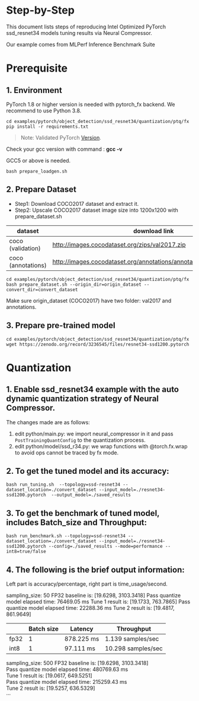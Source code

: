 Step-by-Step
============

This document lists steps of reproducing Intel Optimized PyTorch ssd_resnet34 models tuning results via Neural Compressor.

Our example comes from MLPerf Inference Benchmark Suite


# Prerequisite

## 1. Environment

PyTorch 1.8 or higher version is needed with pytorch_fx backend. We recommend to use Python 3.8.

```shell
cd examples/pytorch/object_detection/ssd_resnet34/quantization/ptq/fx
pip install -r requirements.txt
```
> Note: Validated PyTorch [Version](/docs/source/installation_guide.md#validated-software-environment).

Check your gcc version with command : **gcc -v**

GCC5 or above is needed.

  ```shell
  bash prepare_loadgen.sh
  ```

## 2. Prepare Dataset

- Step1: Download COCO2017 dataset and extract it.
- Step2: Upscale COCO2017 dataset image size into 1200x1200 with prepare_dataset.sh

| dataset | download link | 
| ---- | ---- | 
| coco (validation) | http://images.cocodataset.org/zips/val2017.zip | 
| coco (annotations) | http://images.cocodataset.org/annotations/annotations_trainval2017.zip |

  ```shell
  cd examples/pytorch/object_detection/ssd_resnet34/quantization/ptq/fx
  bash prepare_dataset.sh --origin_dir=origin_dataset --convert_dir=convert_dataset
  ```
  Make sure origin_dataset (COCO2017) have two folder: val2017 and annotations.


## 3. Prepare pre-trained model

  ```shell
  cd examples/pytorch/object_detection/ssd_resnet34/quantization/ptq/fx
  wget https://zenodo.org/record/3236545/files/resnet34-ssd1200.pytorch
  ```

# Quantization

## 1. Enable ssd_resnet34 example with the auto dynamic quantization strategy of Neural Compressor.

  The changes made are as follows:
  1. edit python/main.py:
    we import neural_compressor in it and pass `PostTrainingQuantConfig` to the quantization process.
  2. edit python/model/ssd_r34.py:
    we wrap functions with @torch.fx.wrap to avoid ops cannot be traced by fx mode.

## 2. To get the tuned model and its accuracy:

    bash run_tuning.sh  --topology=ssd-resnet34 --dataset_location=./convert_dataset --input_model=./resnet34-ssd1200.pytorch  --output_model=./saved_results

## 3. To get the benchmark of tuned model, includes Batch_size and Throughput:

    bash run_benchmark.sh --topology=ssd-resnet34 --dataset_location=./convert_dataset --input_model=./resnet34-ssd1200.pytorch --config=./saved_results --mode=performance --int8=true/false

## 4. The following is the brief output information:

Left part is accuracy/percentage, right part is time_usage/second.

sampling_size: 50
FP32 baseline is: [19.6298, 3103.3418]
Pass quantize model elapsed time: 76469.05 ms
Tune 1 result is: [19.1733, 763.7865]
Pass quantize model elapsed time: 22288.36 ms
Tune 2 result is: [19.4817, 861.9649]

|       | Batch size | Latency | Throughput |
| ----- | ---------- | ------- | ----------- |
| fp32  | 1 | 878.225 ms | 1.139 samples/sec |
| int8  | 1 |  97.111 ms | 10.298 samples/sec |

sampling_size: 500
FP32 baseline is: [19.6298, 3103.3418]  
Pass quantize model elapsed time: 480769.63 ms  
Tune 1 result is: [19.0617, 649.5251]  
Pass quantize model elapsed time: 215259.43 ms  
Tune 2 result is: [19.5257, 636.5329]  
···  
